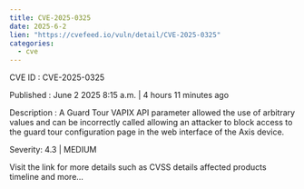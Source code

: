 ```yaml
---
title: CVE-2025-0325
date: 2025-6-2
lien: "https://cvefeed.io/vuln/detail/CVE-2025-0325"
categories:
  - cve
---
```


CVE ID : CVE-2025-0325

Published :  June 2
2025
8:15 a.m. | 4 hours
11 minutes ago

Description : A Guard Tour VAPIX API parameter allowed the use of arbitrary values and can be incorrectly called
allowing an attacker to block access to the guard tour configuration page in the web interface of the Axis device.

Severity: 4.3 | MEDIUM

Visit the link for more details
such as CVSS details
affected products
timeline
and more...
